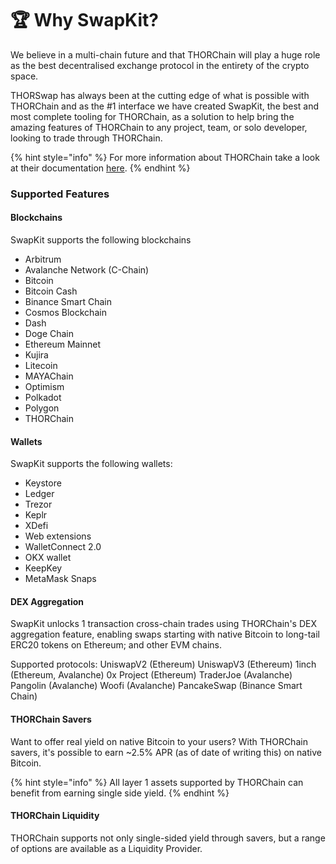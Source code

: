 # 🏆 Why SwapKit?

We believe in a multi-chain future and that THORChain will play a huge role as the best decentralised exchange protocol in the entirety of the crypto space.

THORSwap has always been at the cutting edge of what is possible with THORChain and as the #1 interface we have created SwapKit, the best and most complete tooling for THORChain, as a solution to help bring the amazing features of THORChain to any project, team, or solo developer, looking to trade through THORChain.

{% hint style="info" %}
For more information about THORChain take a look at their documentation [here](https://docs.thorchain.org/).
{% endhint %}

### Supported Features

#### &#x20;Blockchains

SwapKit supports the following blockchains

* Arbitrum
* Avalanche Network (C-Chain)
* Bitcoin
* Bitcoin Cash
* Binance Smart Chain
* Cosmos Blockchain
* Dash
* Doge Chain
* Ethereum Mainnet
* Kujira
* Litecoin
* MAYAChain
* Optimism
* Polkadot
* Polygon
* THORChain

#### Wallets

SwapKit supports the following wallets:

* Keystore
* Ledger
* Trezor
* Keplr
* XDefi
* Web extensions
* WalletConnect 2.0
* OKX wallet
* KeepKey
* MetaMask Snaps

#### DEX Aggregation

SwapKit unlocks 1 transaction cross-chain trades using THORChain's DEX aggregation feature, enabling swaps starting with native Bitcoin to long-tail ERC20 tokens on Ethereum; and other EVM chains.

Supported protocols:
UniswapV2 (Ethereum)
UniswapV3 (Ethereum)
1inch (Ethereum, Avalanche)
0x Project (Ethereum)
TraderJoe (Avalanche)
Pangolin (Avalanche)
Woofi (Avalanche)
PancakeSwap (Binance Smart Chain)

#### THORChain Savers

Want to offer real yield on native Bitcoin to your users? With THORChain savers, it's possible to earn \~2.5% APR (as of date of writing this) on native Bitcoin.

{% hint style="info" %}
All layer 1 assets supported by THORChain can benefit from earning single side yield.
{% endhint %}

#### THORChain Liquidity

THORChain supports not only single-sided yield through savers, but a range of options are available as a Liquidity Provider.
